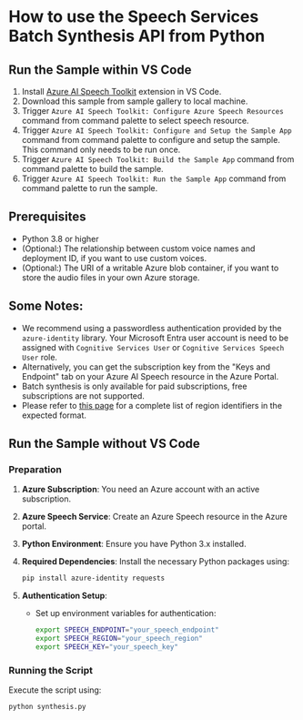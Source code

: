 # How to use the Speech Services Batch Synthesis API from Python

## Run the Sample within VS Code
1. Install [Azure AI Speech Toolkit](https://marketplace.visualstudio.com/items?itemName=ms-azureaispeech.azure-ai-speech-toolkit) extension in VS Code.
2. Download this sample from sample gallery to local machine.
3. Trigger `Azure AI Speech Toolkit: Configure Azure Speech Resources` command from command palette to select speech resource.
4. Trigger `Azure AI Speech Toolkit: Configure and Setup the Sample App` command from command palette to configure and setup the sample. This command only needs to be run once.
5. Trigger `Azure AI Speech Toolkit: Build the Sample App` command from command palette to build the sample.
6. Trigger `Azure AI Speech Toolkit: Run the Sample App` command from command palette to run the sample.

## Prerequisites
- Python 3.8 or higher
- (Optional:) The relationship between custom voice names and deployment ID, if you want to use custom voices.
- (Optional:) The URI of a writable Azure blob container, if you want to store the audio files in your own Azure storage.

## Some Notes:
- We recommend using a passwordless authentication provided by the `azure-identity` library. Your Microsoft Entra user account is need to be assigned with `Cognitive Services User` or `Cognitive Services Speech User` role.
- Alternatively, you can get the subscription key from the "Keys and Endpoint" tab on your Azure AI Speech resource in the Azure Portal.
- Batch synthesis is only available for paid subscriptions, free subscriptions are not supported.
- Please refer to [this page](https://learn.microsoft.com/azure/ai-services/speech-service/regions#rest-apis) for a complete list of region identifiers in the expected format.

## Run the Sample without VS Code
### Preparation
1. **Azure Subscription**: You need an Azure account with an active subscription.
2. **Azure Speech Service**: Create an Azure Speech resource in the Azure portal.
3. **Python Environment**: Ensure you have Python 3.x installed.
4. **Required Dependencies**: Install the necessary Python packages using:

   ```sh
   pip install azure-identity requests
   ```

5. **Authentication Setup**:
   - Set up environment variables for authentication:
     ```sh
     export SPEECH_ENDPOINT="your_speech_endpoint"
     export SPEECH_REGION="your_speech_region"
     export SPEECH_KEY="your_speech_key"
     ```

### Running the Script

Execute the script using:
```sh
python synthesis.py
```
